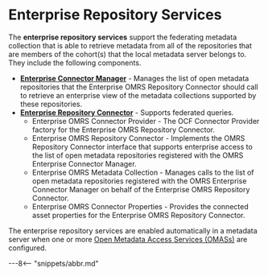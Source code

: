 <!-- SPDX-License-Identifier: CC-BY-4.0 -->
<!-- Copyright Contributors to the ODPi Egeria project. -->

# Enterprise Repository Services

The **enterprise repository services** support the federating metadata collection that is able to retrieve
metadata from all of the repositories that are members of
the cohort(s) that the local metadata server belongs to.  They include the following components.

* **[Enterprise Connector Manager](../component-descriptions/enterprise-connector-manager.md)** - Manages the list of open metadata repositories
that the Enterprise OMRS Repository Connector should call to retrieve an enterprise view of the metadata collections
supported by these repositories.
* **[Enterprise Repository Connector](../component-descriptions/enterprise-repository-connector.md)** - Supports federated queries.
  * Enterprise OMRS Connector Provider - The OCF Connector Provider factory for the Enterprise OMRS Repository Connector.
  * Enterprise OMRS Repository Connector - Implements the OMRS Repository Connector interface that supports enterprise
  access to the list of open metadata repositories registered with the OMRS Enterprise Connector Manager.
  * Enterprise OMRS Metadata Collection - Manages calls to the list of open metadata repositories
  registered with the OMRS Enterprise Connector Manager on behalf of the Enterprise OMRS Repository Connector.
  * Enterprise OMRS Connector Properties - Provides the connected asset properties for the Enterprise OMRS Repository Connector.
  
The enterprise repository services are enabled automatically in a metadata server when one or more
[Open Metadata Access Services (OMASs)](/egeria-docs/services/omas) are configured.



---8<-- "snippets/abbr.md"


